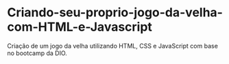 # Criando-seu-proprio-jogo-da-velha-com-HTML-e-Javascript
Criação de um jogo da velha utilizando HTML, CSS e JavaScript com base no bootcamp da DIO.
